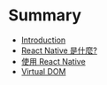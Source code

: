 # Summary

* [Introduction](README.md)
* [React Native 是什麼?](Chap1/AboutReactNative.md)
* [使用 React Native](Chap2/StartUseReactNative.md)
 * [Virtual DOM](VirtualDOM) 


